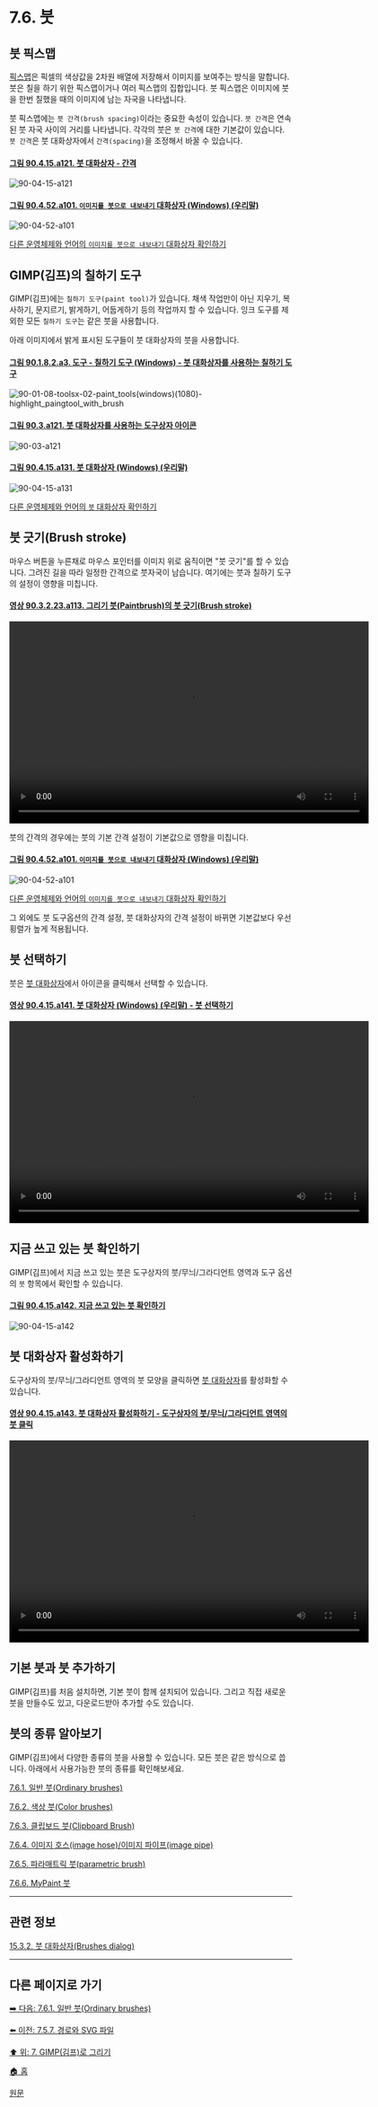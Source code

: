 # 7.6. 붓

## 붓 픽스맵
[픽스맵](./19-glossaryx-pixmap.md)은 픽셀의 색상값을 2차원 배열에 저장해서 이미지를 보여주는 방식을 말합니다. 붓은 칠을 하기 위한 픽스맵이거나 여러 픽스맵의 집합입니다. 붓 픽스맵은 이미지에 붓을 한번 칠했을 때의 이미지에 남는 자국을 나타냅니다.

붓 픽스맵에는 `붓 간격(brush spacing)`이라는 중요한 속성이 있습니다. `붓 간격`은 연속된 붓 자국 사이의 거리를 나타냅니다. 각각의 붓은 `붓 간격`에 대한 기본값이 있습니다. `붓 간격`은 붓 대화상자에서 `간격(spacing)`을 조정해서 바꿀 수 있습니다.

<a id="90-04-15-a121"></a>

#### [그림 90.4.15.a121. 붓 대화상자 - 간격](./90-04-0015-brushes.md#90-04-15-a121)
![90-04-15-a121](https://github.com/wonder13662/gimp/assets/15767104/0d9d484a-d99e-4ef6-a9d6-700c4dfe0808)

<a id="90-04-52-a101-1"></a>

#### [그림 90.4.52.a101. `이미지를 붓으로 내보내기` 대화상자 (Windows) (우리말)](./90-04-0052-export_image_as_brush.md#90-04-52-a101)
![90-04-52-a101](https://github.com/wonder13662/gimp/assets/15767104/7f5a1766-b93a-438a-9092-0f99e5e169f6)

[다른 운영체제와 언어의 `이미지를 붓으로 내보내기` 대화상자 확인하기](./90-04-0052-export_image_as_brush.md#90-04-52-a102)

## GIMP(김프)의 칠하기 도구
GIMP(김프)에는 `칠하기 도구(paint tool)`가 있습니다. 채색 작업만이 아닌 지우기, 복사하기, 문지르기, 밝게하기, 어둡게하기 등의 작업까지 할 수 있습니다. 잉크 도구를 제외한 모든 `칠하기 도구`는 같은 붓을 사용합니다.

아래 이미지에서 밝게 표시된 도구들이 붓 대화상자의 붓을 사용합니다.

<a id="90-01-08-02-a3"></a>

#### [그림 90.1.8.2.a3. 도구 - 칠하기 도구 (Windows) - 붓 대화상자를 사용하는 칠하기 도구](./90-01-08-02-00-paint_tools.md#90-01-08-02-a3)
![90-01-08-toolsx-02-paint_tools(windows)(1080)-highlight_paingtool_with_brush](https://github.com/wonder13662/gimp/assets/15767104/575ab6ad-1299-4594-b2d8-3dbeb9537763)

<a id="90-03-a121"></a>

#### [그림 90.3.a121. 붓 대화상자를 사용하는 도구상자 아이콘](./90-03-00-toolbox.md#90-03-a121)
![90-03-a121](https://github.com/wonder13662/gimp/assets/15767104/3d227356-1a44-4a9b-95be-7912d864e348)

<a id="90-04-15-a131"></a>

#### [그림 90.4.15.a131. 붓 대화상자 (Windows) (우리말)](./90-04-0015-brushes.md#90-04-15-a131)
![90-04-15-a131](https://github.com/wonder13662/gimp/assets/15767104/1c2606df-09ba-415e-94cd-f00dae3bf670)

[다른 운영체제와 언어의 `붓` 대화상자 확인하기](./90-04-0015-brushes.md#90-04-15-a132)

## 붓 긋기(Brush stroke)
마우스 버튼을 누른채로 마우스 포인터를 이미지 위로 움직이면 "붓 긋기"를 할 수 있습니다. 그려진 길을 따라 일정한 간격으로 붓자국이 남습니다. 여기에는 붓과 칠하기 도구의 설정이 영향을 미칩니다.

<a id="90-03-02-23-a113"></a>

#### [영상 90.3.2.23.a113. 그리기 붓(Paintbrush)의 붓 긋기(Brush stroke)](./90-03-02-23-paintbrush.md#90-03-02-23-a113)
<video controls="controls" width="640" height="360" src="https://github.com/wonder13662/gimp/assets/15767104/f71f220a-c5e6-4262-afa0-f1dd7e1e2fde"></video>

붓의 간격의 경우에는 붓의 기본 간격 설정이 기본값으로 영향을 미칩니다.

<a id="90-04-52-a101-2"></a>

#### [그림 90.4.52.a101. `이미지를 붓으로 내보내기` 대화상자 (Windows) (우리말)](./90-04-0052-export_image_as_brush.md#90-04-52-a101)
![90-04-52-a101](https://github.com/wonder13662/gimp/assets/15767104/7f5a1766-b93a-438a-9092-0f99e5e169f6)

[다른 운영체제와 언어의 `이미지를 붓으로 내보내기` 대화상자 확인하기](./90-04-0052-export_image_as_brush.md#90-04-52-a102)

그 외에도 붓 도구옵션의 간격 설정, 붓 대화상자의 간격 설정이 바뀌면 기본값보다 우선횡렬가 높게 적용됩니다.

## 붓 선택하기
붓은 [붓 대화상자](./15-03-02-00-brushes-dialog.md)에서 아이콘을 클릭해서 선택할 수 있습니다.

<a id="90-04-15-a141"></a>

#### [영상 90.4.15.a141. 붓 대화상자 (Windows) (우리말) - 붓 선택하기](./90-04-0015-brushes.md#90-04-15-a141)
<video controls="controls" width="640" height="360" src="https://github.com/wonder13662/gimp/assets/15767104/93612d28-ed12-4590-bafe-f64469f081a3"></video>

## 지금 쓰고 있는 붓 확인하기
GIMP(김프)에서 지금 쓰고 있는 붓은 도구상자의 붓/무늬/그라디언트 영역과 도구 옵션의 `붓` 항목에서 확인할 수 있습니다. 

<a id="90-04-15-a142"></a>

#### [그림 90.4.15.a142. 지금 쓰고 있는 붓 확인하기](./90-04-0015-brushes.md#90-04-15-a142)
![90-04-15-a142](https://github.com/wonder13662/gimp/assets/15767104/d520907a-0666-465c-95d7-fc302fb7b947)

## 붓 대화상자 활성화하기
도구상자의 붓/무늬/그라디언트 영역의 붓 모양을 클릭하면 [붓 대화상자](./15-03-02-00-brushes-dialog.md)를 활성화할 수 있습니다.

<a id="90-04-15-a143"></a>

#### [영상 90.4.15.a143. 붓 대화상자 활성화하기 - 도구상자의 붓/무늬/그라디언트 영역의 붓 클릭](./90-04-0015-brushes.md#90-04-15-a143)
<video controls="controls" width="640" height="360" src="https://github.com/wonder13662/gimp/assets/15767104/16c8b4fc-f86f-4f08-aa58-fd37dd7fccc1"></video>

## 기본 붓과 붓 추가하기
GIMP(김프)를 처음 설치하면, 기본 붓이 함께 설치되어 있습니다. 그리고 직접 새로운 붓을 만들수도 있고, 다운로드받아 추가할 수도 있습니다.

## 붓의 종류 알아보기
GIMP(김프)에서 다양한 종류의 붓을 사용할 수 있습니다. 모든 붓은 같은 방식으로 씁니다. 아래에서 사용가능한 붓의 종류를 확인해보세요.

[7.6.1. 일반 붓(Ordinary brushes)](./07-06-01-ordinary_brush.md)

[7.6.2. 색상 붓(Color brushes)](./07-06-02-color_brush.md)

[7.6.3. 클립보드 붓(Clipboard Brush)](./07-06-03-clipboard_brush.md)

[7.6.4. 이미지 호스(image hose)/이미지 파이프(image pipe)](./07-06-04-gih_brush.md)

[7.6.5. 파라매트릭 붓(parametric brush)](./07-06-05-paramatric_brush.md)

[7.6.6. MyPaint 붓](./07-06-06-mypaint_brush.md)

***

## 관련 정보

[15.3.2. 붓 대화상자(Brushes dialog)](./15-03-02-00-brushes-dialog.md)

***

## 다른 페이지로 가기

[➡️ 다음: 7.6.1. 일반 붓(Ordinary brushes)](./07-06-01-ordinary_brush.md)

[⬅️ 이전: 7.5.7. 경로와 SVG 파일](./07-05-07-paths-and-svg-files.md)

[⬆️ 위: 7. GIMP(김프)로 그리기](./07-00-painting-with-gimp.md)

[🏠 홈](./00-home.md)

[원문](https://docs.gimp.org/2.10/ko/gimp-concepts-brushes.html)
